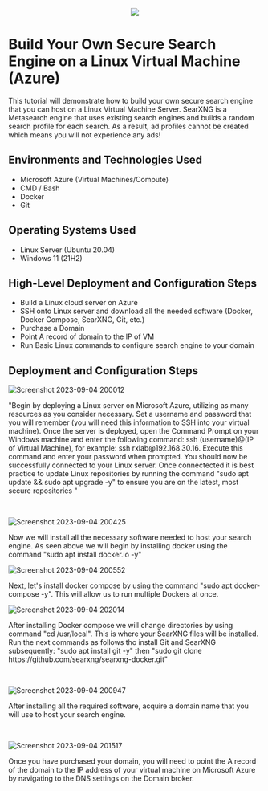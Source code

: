 <p align="center">
<img src="https://i.imgur.com/QiwmfwB.png"/>
</p>

<h1>Build Your Own Secure Search Engine on a Linux Virtual Machine (Azure)</h1>
This tutorial will demonstrate how to build your own secure search engine that you can host on a Linux Virtual Machine Server. SearXNG is a Metasearch engine that uses existing search engines and builds a random search profile for each search. As a result, ad profiles cannot be created which means you will not experience any ads! <br />


<h2>Environments and Technologies Used</h2>

- Microsoft Azure (Virtual Machines/Compute)
- CMD / Bash
- Docker
- Git

<h2>Operating Systems Used </h2>

- Linux Server (Ubuntu 20.04)
- Windows 11 (21H2)

<h2>High-Level Deployment and Configuration Steps</h2>

- Build a Linux cloud server on Azure
- SSH onto Linux server and download all the needed software (Docker, Docker Compose, SearXNG, Git, etc.)
- Purchase a Domain
- Point A record of domain to the IP of VM
- Run Basic Linux commands to configure search engine to your domain 

<h2>Deployment and Configuration Steps</h2>

<p>

  ![Screenshot 2023-09-04 200012](https://github.com/JCallerx/secure-search/assets/143349237/c376b477-9f7c-4c62-aa51-6decc4149c6c)

</p>
<p>
"Begin by deploying a Linux server on Microsoft Azure, utilizing as many resources as you consider necessary. Set a username and password that you will remember (you will need this information to SSH into your virtual machine). Once the server is deployed, open the Command Prompt on your Windows machine and enter the following command: ssh (username)@(IP of Virtual Machine), for example: ssh rxlab@192.168.30.16. Execute this command and enter your password when prompted. You should now be successfully connected to your Linux server. Once connectected it is best practice to update Linux repositories by running the command "sudo apt update && sudo apt upgrade -y"  to ensure you are on the latest, most secure repositories "
</p>
<br />

![Screenshot 2023-09-04 200425](https://github.com/JCallerx/secure-search/assets/143349237/ac769c47-1773-4a40-9f26-287781261a9c)
<p>Now we will install all the necessary software needed to host your search engine. As seen above we will begin by installing docker using the command "sudo apt install docker.io -y"</p>

![Screenshot 2023-09-04 200552](https://github.com/JCallerx/secure-search/assets/143349237/04f36204-cdeb-476f-8a18-2c0768079383)
<p>Next, let's install docker compose by using the command "sudo apt docker-compose -y". This will allow us to run multiple Dockers at once.</p>

![Screenshot 2023-09-04 202014](https://github.com/JCallerx/secure-search/assets/143349237/5d909981-d783-4dd8-8dc2-16820a2408d6)

<p>
After installing Docker compose we will change directories by using command "cd /usr/local". This is where your SearXNG files will be installed. Run the next commands as follows tho install Git and SearXNG subsequently: "sudo apt install git -y" then "sudo git clone https://github.com/searxng/searxng-docker.git"
</p>
<br />


![Screenshot 2023-09-04 200947](https://github.com/JCallerx/secure-search/assets/143349237/f484b970-01d4-476f-ac0b-20b8f4860dbf)

<p>
After installing all the required software, acquire a domain name that you will use to host your search engine.
</p>
<br />

![Screenshot 2023-09-04 201517](https://github.com/JCallerx/secure-search/assets/143349237/9e452dc4-5b62-4fcd-acf5-1233efa11d40)
<p>Once you have purchased your domain, you will need to point the A record of the domain to the IP address of your virtual machine on Microsoft Azure by navigating to the DNS settings on the Domain broker.</p>

